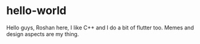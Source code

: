# hello-world
Hello guys, Roshan here, I like C++ and I do a bit of flutter too.
Memes and design aspects are my thing. 
